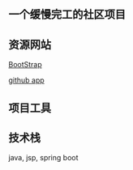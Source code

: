 ## 一个缓慢完工的社区项目
## 资源网站
[BootStrap](https://v3.bootcss.com/components/#navbar)

[github app](https://docs.github.com/en/developers/apps/building-oauth-apps/creating-an-oauth-app)
## 项目工具

## 技术栈
java, jsp, spring boot